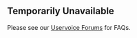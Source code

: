 ## Temporarily Unavailable

Please see our [Uservoice Forums](https://quadspinner.uservoice.com/knowledgebase/topics/132791-geoglyph-2) for FAQs.